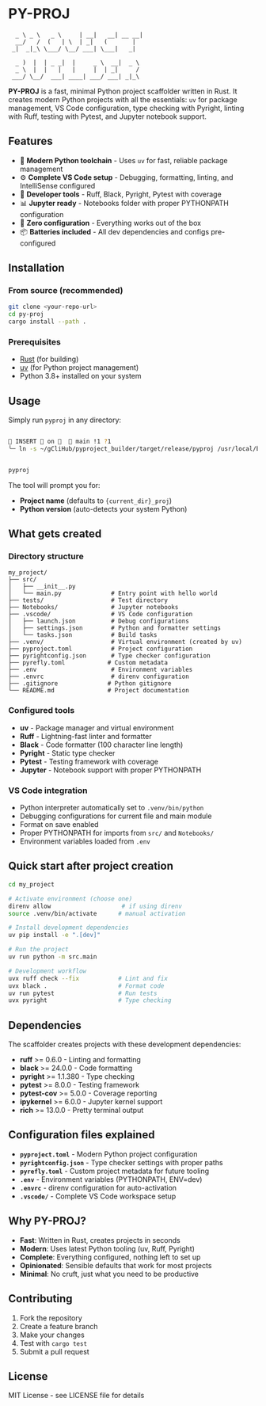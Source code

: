 # PY-PROJ

```
  _ \ _ \   _ \     | __|   __| __ __|
  __/   /  (   | \  | _|   (       |
 _|  _|_\ \___/ \__/ ___| \___|   _|

  _ )  |  | _ _|  |     _ \  __|  _ \
  _ \  |  |   |   |     |  | _|     /
 ___/ \__/  ___| ____| ___/ ___| _|_\
```

**PY-PROJ** is a fast, minimal Python project scaffolder written in Rust. It
creates modern Python projects with all the essentials: `uv` for package
management, VS Code configuration, type checking with Pyright, linting with
Ruff, testing with Pytest, and Jupyter notebook support.

## Features

- 🐍 **Modern Python toolchain** - Uses `uv` for fast, reliable package management
- ⚙️ **Complete VS Code setup** - Debugging, formatting, linting, and IntelliSense configured
- 🔧 **Developer tools** - Ruff, Black, Pyright, Pytest with coverage
- 📊 **Jupyter ready** - Notebooks folder with proper PYTHONPATH configuration
- 🎯 **Zero configuration** - Everything works out of the box
- 📦 **Batteries included** - All dev dependencies and configs pre-configured

## Installation

### From source (recommended)

```bash
git clone <your-repo-url>
cd py-proj
cargo install --path .
```

### Prerequisites

- [Rust](https://rustup.rs/) (for building)
- [uv](https://docs.astral.sh/uv/getting-started/installation/) (for Python project management)
- Python 3.8+ installed on your system

## Usage

Simply run `pyproj` in any directory:

```bash

󰚩 INSERT 󰇌 on    main !1 ?1
╰─ ln -s ~/gCliHub/pyproject_builder/target/release/pyproj /usr/local/bin/pyproject_builder


pyproj
```

The tool will prompt you for:
- **Project name** (defaults to `{current_dir}_proj`)
- **Python version** (auto-detects your system Python)

## What gets created

### Directory structure
```
my_project/
├── src/
│   ├── __init__.py
│   └── main.py              # Entry point with hello world
├── tests/                   # Test directory
├── Notebooks/               # Jupyter notebooks
├── .vscode/                 # VS Code configuration
│   ├── launch.json          # Debug configurations
│   ├── settings.json        # Python and formatter settings
│   └── tasks.json           # Build tasks
├── .venv/                   # Virtual environment (created by uv)
├── pyproject.toml           # Project configuration
├── pyrightconfig.json       # Type checker configuration
├── pyrefly.toml            # Custom metadata
├── .env                     # Environment variables
├── .envrc                   # direnv configuration
├── .gitignore              # Python gitignore
└── README.md               # Project documentation
```

### Configured tools

- **uv** - Package manager and virtual environment
- **Ruff** - Lightning-fast linter and formatter
- **Black** - Code formatter (100 character line length)
- **Pyright** - Static type checker
- **Pytest** - Testing framework with coverage
- **Jupyter** - Notebook support with proper PYTHONPATH

### VS Code integration

- Python interpreter automatically set to `.venv/bin/python`
- Debugging configurations for current file and main module
- Format on save enabled
- Proper PYTHONPATH for imports from `src/` and `Notebooks/`
- Environment variables loaded from `.env`

## Quick start after project creation

```bash
cd my_project

# Activate environment (choose one)
direnv allow                    # if using direnv
source .venv/bin/activate      # manual activation

# Install development dependencies
uv pip install -e ".[dev]"

# Run the project
uv run python -m src.main

# Development workflow
uvx ruff check --fix           # Lint and fix
uvx black .                    # Format code
uv run pytest                  # Run tests
uvx pyright                    # Type checking
```

## Dependencies

The scaffolder creates projects with these development dependencies:

- **ruff** >= 0.6.0 - Linting and formatting
- **black** >= 24.0.0 - Code formatting
- **pyright** >= 1.1.380 - Type checking
- **pytest** >= 8.0.0 - Testing framework
- **pytest-cov** >= 5.0.0 - Coverage reporting
- **ipykernel** >= 6.0.0 - Jupyter kernel support
- **rich** >= 13.0.0 - Pretty terminal output

## Configuration files explained

- **`pyproject.toml`** - Modern Python project configuration
- **`pyrightconfig.json`** - Type checker settings with proper paths
- **`pyrefly.toml`** - Custom project metadata for future tooling
- **`.env`** - Environment variables (PYTHONPATH, ENV=dev)
- **`.envrc`** - direnv configuration for auto-activation
- **`.vscode/`** - Complete VS Code workspace setup

## Why PY-PROJ?

- **Fast**: Written in Rust, creates projects in seconds
- **Modern**: Uses latest Python tooling (uv, Ruff, Pyright)
- **Complete**: Everything configured, nothing left to set up
- **Opinionated**: Sensible defaults that work for most projects
- **Minimal**: No cruft, just what you need to be productive

## Contributing

1. Fork the repository
2. Create a feature branch
3. Make your changes
4. Test with `cargo test`
5. Submit a pull request

## License

MIT License - see LICENSE file for details
